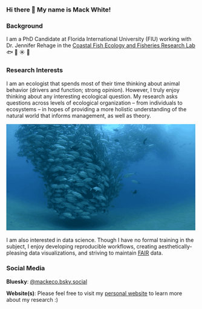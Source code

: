 ### Hi there 👋 My name is Mack White!

### **Background**

I am a PhD Candidate at Florida International University (FIU) working with Dr. Jennifer Rehage in the [Coastal Fish Ecology and Fisheries Research Lab](https://myweb.fiu.edu/rehagej/) :fish: :palm_tree: :sunny: :tropical_fish:

### **Research Interests**

I am an ecologist that spends most of their time thinking about animal behavior (drivers and function; strong opinion). However, I truly enjoy thinking about any interesting ecological question. My research asks questions across levels of ecological organization – from individuals to ecosystems – in hopes of providing a more holistic understanding of the natural world that informs management, as well as theory.

![](https://github.com/mackwhite/mackwhite/blob/main/fish.gif)

I am also interested in data science. Though I have no formal training in the subject, I enjoy developing reproducible workflows, creating aesthetically-pleasing data visualizations, and striving to maintain [FAIR](https://www.go-fair.org/fair-principles/) data. 

### **Social Media**

**Bluesky**: [@mackeco.bsky.social](https://bsky.app/profile/mackeco.bsky.social)

**Website(s)**: Please feel free to visit my [personal website](https://mackwhite.github.io/) to learn more about my research :)
